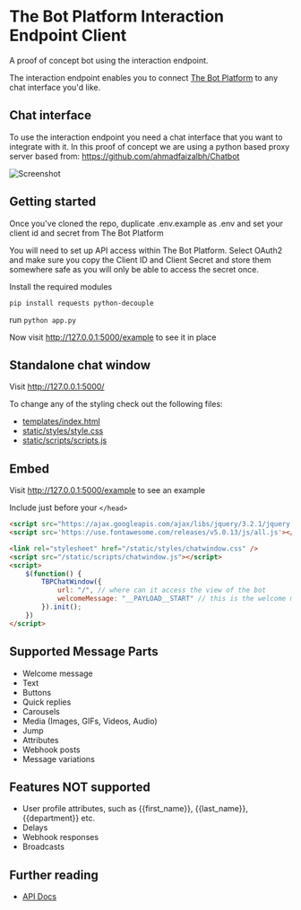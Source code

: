 # The Bot Platform Interaction Endpoint Client
A proof of concept bot using the interaction endpoint.

The interaction endpoint enables you to connect [The Bot Platform](https://thebotplatform.com) to any chat interface you'd like.

## Chat interface
To use the interaction endpoint you need a chat interface that you want to integrate with it. In this proof of concept we are using a python based proxy server based from: https://github.com/ahmadfaizalbh/Chatbot

![Screenshot](https://github.com/TheBotPlatform/POCInteractionEndpointPython/raw/main/static/img/screenie.gif)

## Getting started
Once you've cloned the repo, duplicate .env.example as .env and set your client id and secret from The Bot Platform

You will need to set up API access within The Bot Platform.  Select OAuth2 and make sure you copy the Client ID and Client Secret and store them somewhere safe as you will only be able to access the secret once. 

Install the required modules

`pip install requests python-decouple`

run `python app.py`

Now visit http://127.0.0.1:5000/example to see it in place

## Standalone chat window

Visit http://127.0.0.1:5000/

To change any of the styling check out the following files:
- [templates/index.html](https://github.com/TheBotPlatform/POCInteractionEndpointPython/blob/main/templates/index.html)
- [static/styles/style.css](https://github.com/TheBotPlatform/POCInteractionEndpointPython/blob/main/static/styles/style.css)
- [static/scripts/scripts.js](https://github.com/TheBotPlatform/POCInteractionEndpointPython/blob/main/static/scripts/script.js)

## Embed

Visit http://127.0.0.1:5000/example to see an example

Include just before your `</head>`

```html
<script src="https://ajax.googleapis.com/ajax/libs/jquery/3.2.1/jquery.min.js"></script>
<script src='https://use.fontawesome.com/releases/v5.0.13/js/all.js'></script>

<link rel="stylesheet" href="/static/styles/chatwindow.css" />
<script src="/static/scripts/chatwindow.js"></script>
<script>
    $(function() {
        TBPChatWindow({
            url: "/", // where can it access the view of the bot
            welcomeMessage: "__PAYLOAD__START" // this is the welcome message, although you can use @BP:MESSAGE:ID format if you'd prefer or want to choose a specific message to start from
        }).init();
    })
</script>
```

## Supported Message Parts

- Welcome message
- Text
- Buttons
- Quick replies
- Carousels
- Media (Images, GIFs, Videos, Audio)
- Jump
- Attributes
- Webhook posts
- Message variations

## Features NOT supported

- User profile attributes, such as {{first_name}}, {{last_name}}, {{department}} etc.
- Delays
- Webhook responses
- Broadcasts

## Further reading
- [API Docs](https://drive.google.com/file/d/1XSo1WfToh3tsU4iSulaum64K_dvpudxx/view?usp=sharing)
